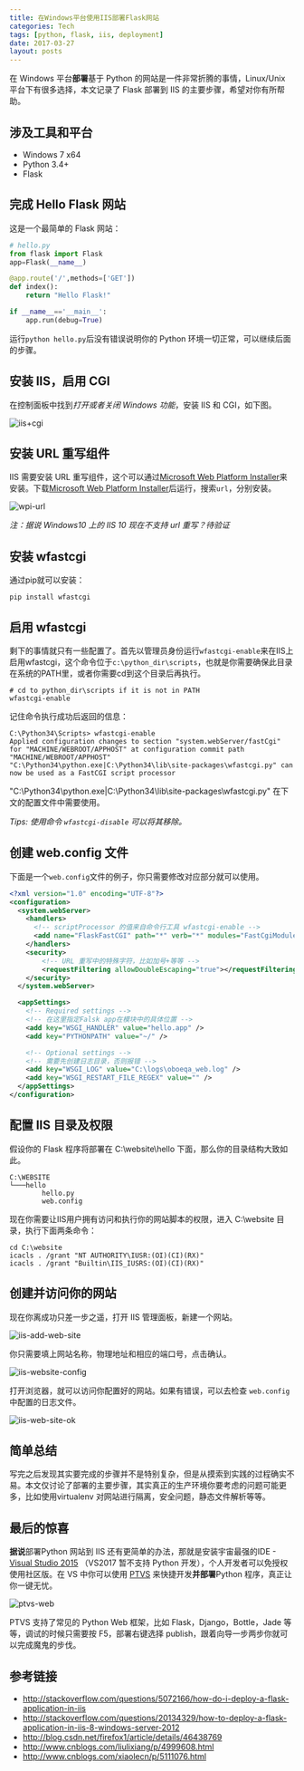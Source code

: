 ```yaml
---
title: 在Windows平台使用IIS部署Flask网站
categories: Tech
tags: [python, flask, iis, deployment]
date: 2017-03-27
layout: posts
---
```

在 Windows 平台**部署**基于 Python 的网站是一件非常折腾的事情，Linux/Unix 平台下有很多选择，本文记录了 Flask 部署到 IIS 的主要步骤，希望对你有所帮助。

<!-- more -->

## 涉及工具和平台
- Windows 7 x64
- Python 3.4+
- Flask

## 完成 Hello Flask 网站

这是一个最简单的 Flask 网站：
```python
# hello.py
from flask import Flask
app=Flask(__name__)

@app.route('/',methods=['GET'])
def index():
    return "Hello Flask!"

if __name__=='__main__':
    app.run(debug=True)
```
运行`python hello.py`后没有错误说明你的 Python 环境一切正常，可以继续后面的步骤。

## 安装 IIS，启用 CGI

在控制面板中找到*打开或者关闭 Windows 功能*，安装 IIS 和 CGI，如下图。

![iis+cgi](https://tobyqin.github.io/images/iis+cgi.png)

## 安装 URL 重写组件

IIS 需要安装 URL 重写组件，这个可以通过[Microsoft Web Platform Installer](https://www.microsoft.com/web/downloads/platform.aspx)来安装。下载[Microsoft Web Platform Installer](https://www.microsoft.com/web/downloads/platform.aspx)后运行，搜索`url`，分别安装。

![wpi-url](https://tobyqin.github.io/images/wpi-url.png)

*注：据说 Windows10 上的 IIS 10 现在不支持 url 重写？待验证*

## 安装 wfastcgi

通过pip就可以安装：
```
pip install wfastcgi
```

## 启用 wfastcgi

剩下的事情就只有一些配置了。首先以管理员身份运行`wfastcgi-enable`来在IIS上启用wfastcgi，这个命令位于`c:\python_dir\scripts`，也就是你需要确保此目录在系统的PATH里，或者你需要cd到这个目录后再执行。
```shell
# cd to python_dir\scripts if it is not in PATH
wfastcgi-enable
```

记住命令执行成功后返回的信息：
```
C:\Python34\Scripts> wfastcgi-enable
Applied configuration changes to section "system.webServer/fastCgi" for "MACHINE/WEBROOT/APPHOST" at configuration commit path "MACHINE/WEBROOT/APPHOST"
"C:\Python34\python.exe|C:\Python34\lib\site-packages\wfastcgi.py" can now be used as a FastCGI script processor
```
 "C:\Python34\python.exe|C:\Python34\lib\site-packages\wfastcgi.py" 在下文的配置文件中需要使用。

*Tips: 使用命令 `wfastcgi-disable` 可以将其移除。*


## 创建 web.config 文件

下面是一个`web.config`文件的例子，你只需要修改对应部分就可以使用。

```xml
<?xml version="1.0" encoding="UTF-8"?>
<configuration>
  <system.webServer>
    <handlers>
      <!-- scriptProcessor 的值来自命令行工具 wfastcgi-enable -->
      <add name="FlaskFastCGI" path="*" verb="*" modules="FastCgiModule" scriptProcessor="C:\Python34\python.exe|C:\Python34\lib\site-packages\wfastcgi.py" resourceType="Unspecified" requireAccess="Script" />
    </handlers>
    <security>
        <!-- URL 重写中的特殊字符，比如加号+等等 -->
        <requestFiltering allowDoubleEscaping="true"></requestFiltering>
    </security>
  </system.webServer>

  <appSettings>
    <!-- Required settings -->
    <!-- 在这里指定Falsk app在模块中的具体位置 -->
    <add key="WSGI_HANDLER" value="hello.app" />
    <add key="PYTHONPATH" value="~/" />

    <!-- Optional settings -->
    <!-- 需要先创建日志目录，否则报错 -->
    <add key="WSGI_LOG" value="C:\logs\oboeqa_web.log" />
    <add key="WSGI_RESTART_FILE_REGEX" value="" />
  </appSettings>
</configuration>
```

## 配置 IIS 目录及权限

假设你的 Flask 程序将部署在 C:\website\hello 下面，那么你的目录结构大致如此。
```
C:\WEBSITE
└───hello
        hello.py
        web.config
```

现在你需要让IIS用户拥有访问和执行你的网站脚本的权限，进入 C:\website 目录，执行下面两条命令：

```
cd C:\website
icacls . /grant "NT AUTHORITY\IUSR:(OI)(CI)(RX)"
icacls . /grant "Builtin\IIS_IUSRS:(OI)(CI)(RX)"
```

## 创建并访问你的网站

现在你离成功只差一步之遥，打开 IIS 管理面板，新建一个网站。

![iis-add-web-site](https://tobyqin.github.io/images/iis-add-web-site.png)

你只需要填上网站名称，物理地址和相应的端口号，点击确认。

![iis-website-config](https://tobyqin.github.io/images/iis-website-config.png)

打开浏览器，就可以访问你配置好的网站。如果有错误，可以去检查 `web.config` 中配置的日志文件。

![iis-web-site-ok](https://tobyqin.github.io/images/iis-web-site-ok.png)

## 简单总结

写完之后发现其实要完成的步骤并不是特别复杂，但是从摸索到实践的过程确实不易。本文仅讨论了部署的主要步骤，其实真正的生产环境你要考虑的问题可能更多，比如使用virtualenv 对网站进行隔离，安全问题，静态文件解析等等。

## 最后的惊喜

**据说**部署Python 网站到 IIS 还有更简单的办法，那就是安装宇宙最强的IDE - [Visual Studio 2015](https://www.visualstudio.com/) （VS2017 暂不支持 Python 开发），个人开发者可以免授权使用社区版。在 VS 中你可以使用 [PTVS](https://microsoft.github.io/PTVS/) 来快捷开发**并部署**Python 程序，真正让你一键无忧。

![ptvs-web](https://tobyqin.github.io/images/ptvs-web.png)

PTVS 支持了常见的 Python Web 框架，比如 Flask，Django，Bottle，Jade 等等，调试的时候只需要按 F5，部署右键选择 publish，跟着向导一步两步你就可以完成魔鬼的步伐。

## 参考链接

- http://stackoverflow.com/questions/5072166/how-do-i-deploy-a-flask-application-in-iis
- http://stackoverflow.com/questions/20134329/how-to-deploy-a-flask-application-in-iis-8-windows-server-2012
- http://blog.csdn.net/firefox1/article/details/46438769
- http://www.cnblogs.com/liulixiang/p/4999608.html
- http://www.cnblogs.com/xiaolecn/p/5111076.html

